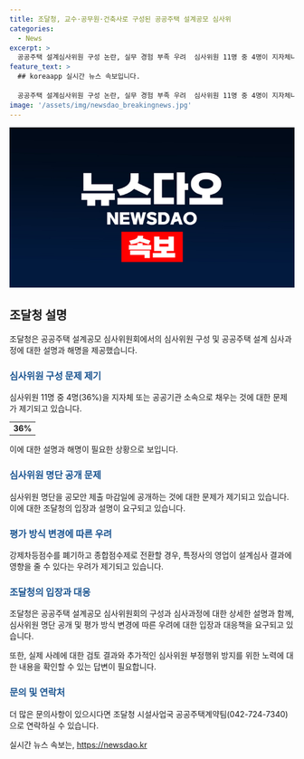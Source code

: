 ```yaml
---
title: 조달청, 교수·공무원·건축사로 구성된 공공주택 설계공모 심사위
categories:
  - News
excerpt: >
  공공주택 설계심사위원 구성 논란, 실무 경험 부족 우려  심사위원 11명 중 4명이 지자체나 공공기관 출신인데, 강제차등점수 폐기와 최고·최저점수를 제외한 종합점수제로의 변경으로 심사 결과가 흔들릴 우려가 제기되고 있다. 조달청은 건축사 심사위원 풀에서 선정되는데, 이는 공무원 및 공공기관 출신의 참여 가능성을 높일 수 있다고 밝혔으나, 해당 사례는 없었다고 전했다. 부정행위 방지를 위해 청렴옴부즈만과 평가모니터링단을 운영 중이며, 추가적인 불이익 부과도 추진 중이라고 한다.
feature_text: >
  ## koreaapp 실시간 뉴스 속보입니다.

  공공주택 설계심사위원 구성 논란, 실무 경험 부족 우려  심사위원 11명 중 4명이 지자체나 공공기관 출신인데, 강제차등점수 폐기와 최고·최저점수를 제외한 종합점수제로의 변경으로 심사 결과가 흔들릴 우려가 제기되고 있다. 조달청은 건축사 심사위원 풀에서 선정되는데, 이는 공무원 및 공공기관 출신의 참여 가능성을 높일 수 있다고 밝혔으나, 해당 사례는 없었다고 전했다. 부정행위 방지를 위해 청렴옴부즈만과 평가모니터링단을 운영 중이며, 추가적인 불이익 부과도 추진 중이라고 한다.
image: '/assets/img/newsdao_breakingnews.jpg'
---
```


<p><img src="/assets/img/newsdao_breakingnews.jpg" alt="koreaapp 속보" /></p>

<h2 data-ke-size="size26">조달청 설명</h2>

<p data-ke-size="size16">조달청은 공공주택 설계공모 심사위원회에서의 심사위원 구성 및 공공주택 설계 심사과정에 대한 설명과 해명을 제공했습니다.</p>

<h3><b><span style="color: #1a5490;">심사위원 구성 문제 제기</span></b></h3>

<p data-ke-size="size16">심사위원 11명 중 4명(36%)을 지자체 또는 공공기관 소속으로 채우는 것에 대한 문제가 제기되고 있습니다.</p>

<table>
  <tr>
    <td style="text-align: center; height: 17px;"><b>36%</b></td>
  </tr>
</table>

<p data-ke-size="size16">이에 대한 설명과 해명이 필요한 상황으로 보입니다.</p>

<h3><b><span style="color: #1a5490;">심사위원 명단 공개 문제</span></b></h3>

<p data-ke-size="size16">심사위원 명단을 공모안 제출 마감일에 공개하는 것에 대한 문제가 제기되고 있습니다. 이에 대한 조달청의 입장과 설명이 요구되고 있습니다.</p>

<h3><b><span style="color: #1a5490;">평가 방식 변경에 따른 우려</span></b></h3>

<p data-ke-size="size16">강제차등점수를 폐기하고 종합점수제로 전환할 경우, 특정사의 영업이 설계심사 결과에 영향을 줄 수 있다는 우려가 제기되고 있습니다.</p>

<h3><b><span style="color: #1a5490;">조달청의 입장과 대응</span></b></h3>

<p data-ke-size="size16">조달청은 공공주택 설계공모 심사위원회의 구성과 심사과정에 대한 상세한 설명과 함께, 심사위원 명단 공개 및 평가 방식 변경에 따른 우려에 대한 입장과 대응책을 요구되고 있습니다.</p>

<p data-ke-size="size16">또한, 실제 사례에 대한 검토 결과와 추가적인 심사위원 부정행위 방지를 위한 노력에 대한 내용을 확인할 수 있는 답변이 필요합니다.</p>

<h3><b><span style="color: #1a5490;">문의 및 연락처</span></b></h3>

<p data-ke-size="size16">더 많은 문의사항이 있으시다면 조달청 시설사업국 공공주택계약팀(042-724-7340)으로 연락하실 수 있습니다.</p>
실시간 뉴스 속보는, <a href="https://newsdao.kr" rel="dofollow">https://newsdao.kr</a>


